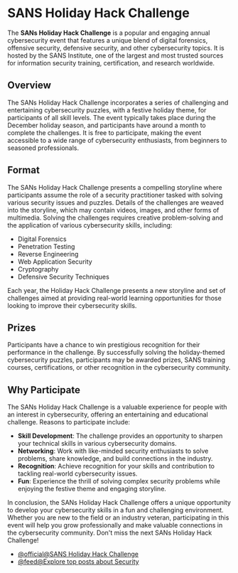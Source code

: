 # SANS Holiday Hack Challenge

The **SANs Holiday Hack Challenge** is a popular and engaging annual cybersecurity event that features a unique blend of digital forensics, offensive security, defensive security, and other cybersecurity topics. It is hosted by the SANS Institute, one of the largest and most trusted sources for information security training, certification, and research worldwide.

## Overview

The SANs Holiday Hack Challenge incorporates a series of challenging and entertaining cybersecurity puzzles, with a festive holiday theme, for participants of all skill levels. The event typically takes place during the December holiday season, and participants have around a month to complete the challenges. It is free to participate, making the event accessible to a wide range of cybersecurity enthusiasts, from beginners to seasoned professionals.

## Format

The SANs Holiday Hack Challenge presents a compelling storyline where participants assume the role of a security practitioner tasked with solving various security issues and puzzles. Details of the challenges are weaved into the storyline, which may contain videos, images, and other forms of multimedia. Solving the challenges requires creative problem-solving and the application of various cybersecurity skills, including:

- Digital Forensics
- Penetration Testing
- Reverse Engineering
- Web Application Security
- Cryptography
- Defensive Security Techniques

Each year, the Holiday Hack Challenge presents a new storyline and set of challenges aimed at providing real-world learning opportunities for those looking to improve their cybersecurity skills.

## Prizes

Participants have a chance to win prestigious recognition for their performance in the challenge. By successfully solving the holiday-themed cybersecurity puzzles, participants may be awarded prizes, SANS training courses, certifications, or other recognition in the cybersecurity community.

## Why Participate

The SANs Holiday Hack Challenge is a valuable experience for people with an interest in cybersecurity, offering an entertaining and educational challenge. Reasons to participate include:

- **Skill Development**: The challenge provides an opportunity to sharpen your technical skills in various cybersecurity domains.
- **Networking**: Work with like-minded security enthusiasts to solve problems, share knowledge, and build connections in the industry.
- **Recognition**: Achieve recognition for your skills and contribution to tackling real-world cybersecurity issues.
- **Fun**: Experience the thrill of solving complex security problems while enjoying the festive theme and engaging storyline.

In conclusion, the SANs Holiday Hack Challenge offers a unique opportunity to develop your cybersecurity skills in a fun and challenging environment. Whether you are new to the field or an industry veteran, participating in this event will help you grow professionally and make valuable connections in the cybersecurity community. Don't miss the next SANs Holiday Hack Challenge!

- [@official@SANS Holiday Hack Challenge](https://www.sans.org/holidayhack)
- [@feed@Explore top posts about Security](https://app.daily.dev/tags/security?ref=roadmapsh)
